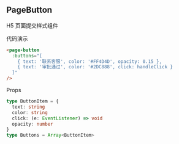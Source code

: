 ## PageButton

H5 页面提交样式组件

代码演示
```html
<page-button
  :buttons="[
    { text: '联系客服', color: '#FF4D4D', opacity: 0.15 },
    { text: '审批通过', color: '#2DC888', click: handleClick }
  ]"
/>
```

Props

```typescript
type ButtonItem = {
  text: string
  color: string
  click: (e: EventListener) => void
  opacity: number
}
type Buttons = Array<ButtonItem>
```
